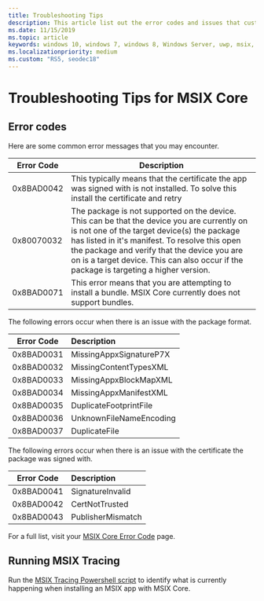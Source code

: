 ```yaml
---
title: Troubleshooting Tips 
description: This article list out the error codes and issues that customers may face when working with MSIX Core 
ms.date: 11/15/2019
ms.topic: article
keywords: windows 10, windows 7, windows 8, Windows Server, uwp, msix, msixcore, 1709, 1703, 1607, 1511, 1507
ms.localizationpriority: medium
ms.custom: "RS5, seodec18"
---
```


# Troubleshooting Tips for MSIX Core 
## Error codes 
Here are some common error messages that you may encounter. 

| Error Code |Description |
|------------|------------|
| 0x8BAD0042 | This typically means that the certificate the app was signed with is not installed. To solve this install the certificate and retry| 
| 0x80070032 | The package is not supported on the device. This can be that the device you are currently on is not one of the target device(s) the package has listed in it's manifest. To resolve this open the package and verify that the device you are on is a target device. This can also occur if the package is targeting a higher version.  | 
|0x8BAD0071 | This error means that you are attempting to install a bundle. MSIX Core currently does not support bundles.|

The following errors occur when there is an issue with the package format. 

| Error Code |Description |
|------------|:------------|
| 0x8BAD0031 | MissingAppxSignatureP7X|
| 0x8BAD0032 | MissingContentTypesXML|
| 0x8BAD0033 | MissingAppxBlockMapXML|
| 0x8BAD0034 | MissingAppxManifestXML|
| 0x8BAD0035 | DuplicateFootprintFile |
| 0x8BAD0036 | UnknownFileNameEncoding |
| 0x8BAD0037 | DuplicateFile | 

The following errors occur when there is an issue with the certificate the package was signed with. 

| Error Code |Description |
|------------|:------------|
| 0x8BAD0041 | SignatureInvalid| 
| 0x8BAD0042 | CertNotTrusted|
| 0x8BAD0043 | PublisherMismatch|

For a full list, visit your [MSIX Core Error Code](https://github.com/microsoft/msix-packaging/blob/master/src/inc/public/MsixErrors.hpp) page. 

## Running MSIX Tracing 
Run the [MSIX Tracing Powershell script](https://github.com/microsoft/msix-packaging/blob/master/preview/MsixCore/Tests/msixtrace.ps1) to identify what is currently happening when installing an MSIX app with MSIX Core. 
